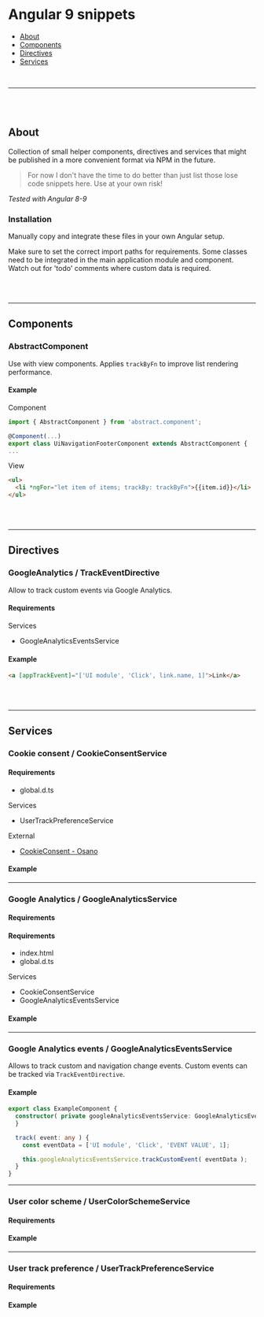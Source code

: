 # Angular 9 snippets

- [About](#about)
- [Components](#components)
- [Directives](#directives)
- [Services](#services)

<br>

---


<br><br>

## About

Collection of small helper components, directives and services that might be published in a more convenient format via NPM in the future.

> For now I don't have the time to do better than just list those lose code snippets here. Use at your own risk!

*Tested with Angular 8-9*


### Installation

Manually copy and integrate these files in your own Angular setup.

Make sure to set the correct import paths for requirements.
Some classes need to be integrated in the main application module and component.
Watch out for 'todo' comments where custom data is required.


<br><br>

---

## Components

### AbstractComponent

Use with view components. Applies `trackByFn` to improve list rendering performance.

#### Example

Component

```ts
import { AbstractComponent } from 'abstract.component';

@Component(...)
export class UiNavigationFooterComponent extends AbstractComponent {
...
```

View

```html
<ul>
  <li *ngFor="let item of items; trackBy: trackByFn">{{item.id}}</li>
</ul>
```

<br><br>

---

## Directives

### GoogleAnalytics / TrackEventDirective

Allow to track custom events via Google Analytics.

#### Requirements

Services
- GoogleAnalyticsEventsService

#### Example

```html
<a [appTrackEvent]="['UI module', 'Click', link.name, 1]">Link</a>
```

<br><br>

---

## Services

### Cookie consent / CookieConsentService
#### Requirements

- global.d.ts

Services
- UserTrackPreferenceService

External
- [CookieConsent - Osano](https://www.npmjs.com/package/cookieconsent)

#### Example

---

### Google Analytics / GoogleAnalyticsService
#### Requirements

#### Requirements

- index.html
- global.d.ts

Services
- CookieConsentService
- GoogleAnalyticsEventsService


#### Example

---

### Google Analytics events / GoogleAnalyticsEventsService

Allows to track custom and navigation change events.
Custom events can be tracked via `TrackEventDirective`.

#### Example

```ts
export class ExampleComponent {
  constructor( private googleAnalyticsEventsService: GoogleAnalyticsEventsService ) {
  }

  track( event: any ) {
    const eventData = ['UI module', 'Click', 'EVENT VALUE', 1];

    this.googleAnalyticsEventsService.trackCustomEvent( eventData );
  }
}
```


---

### User color scheme / UserColorSchemeService
#### Requirements
#### Example

---

### User track preference / UserTrackPreferenceService
#### Requirements
#### Example

